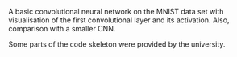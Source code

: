 A basic convolutional neural network on the MNIST data set with visualisation of the first convolutional layer and its activation. Also, comparison with a smaller CNN.

Some parts of the code skeleton were provided by the university.
